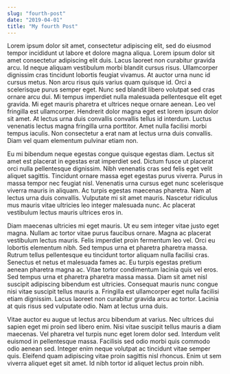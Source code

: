 ```yaml
---
slug: "fourth-post"
date: "2019-04-01"
title: "My fourth Post"
---
```


Lorem ipsum dolor sit amet, consectetur adipiscing elit, sed do eiusmod tempor incididunt ut labore et dolore magna aliqua. Lorem ipsum dolor sit amet consectetur adipiscing elit duis. Lacus laoreet non curabitur gravida arcu. Id neque aliquam vestibulum morbi blandit cursus risus. Ullamcorper dignissim cras tincidunt lobortis feugiat vivamus. At auctor urna nunc id cursus metus. Non arcu risus quis varius quam quisque id. Orci a scelerisque purus semper eget. Nunc sed blandit libero volutpat sed cras ornare arcu dui. Mi tempus imperdiet nulla malesuada pellentesque elit eget gravida. Mi eget mauris pharetra et ultrices neque ornare aenean. Leo vel fringilla est ullamcorper. Hendrerit dolor magna eget est lorem ipsum dolor sit amet. At lectus urna duis convallis convallis tellus id interdum. Luctus venenatis lectus magna fringilla urna porttitor. Amet nulla facilisi morbi tempus iaculis. Non consectetur a erat nam at lectus urna duis convallis. Diam vel quam elementum pulvinar etiam non.

Eu mi bibendum neque egestas congue quisque egestas diam. Lectus sit amet est placerat in egestas erat imperdiet sed. Dictum fusce ut placerat orci nulla pellentesque dignissim. Nibh venenatis cras sed felis eget velit aliquet sagittis. Tincidunt ornare massa eget egestas purus viverra. Purus in massa tempor nec feugiat nisl. Venenatis urna cursus eget nunc scelerisque viverra mauris in aliquam. Ac turpis egestas maecenas pharetra. Nam at lectus urna duis convallis. Vulputate mi sit amet mauris. Nascetur ridiculus mus mauris vitae ultricies leo integer malesuada nunc. Ac placerat vestibulum lectus mauris ultrices eros in.

Diam maecenas ultricies mi eget mauris. Ut eu sem integer vitae justo eget magna. Nullam ac tortor vitae purus faucibus ornare. Magna ac placerat vestibulum lectus mauris. Felis imperdiet proin fermentum leo vel. Orci eu lobortis elementum nibh. Sed tempus urna et pharetra pharetra massa. Rutrum tellus pellentesque eu tincidunt tortor aliquam nulla facilisi cras. Senectus et netus et malesuada fames ac. Eu turpis egestas pretium aenean pharetra magna ac. Vitae tortor condimentum lacinia quis vel eros. Sed tempus urna et pharetra pharetra massa massa. Diam sit amet nisl suscipit adipiscing bibendum est ultricies. Consequat mauris nunc congue nisi vitae suscipit tellus mauris a. Fringilla est ullamcorper eget nulla facilisi etiam dignissim. Lacus laoreet non curabitur gravida arcu ac tortor. Lacinia at quis risus sed vulputate odio. Nam at lectus urna duis.

Vitae auctor eu augue ut lectus arcu bibendum at varius. Nec ultrices dui sapien eget mi proin sed libero enim. Nisi vitae suscipit tellus mauris a diam maecenas. Vel pharetra vel turpis nunc eget lorem dolor sed. Interdum velit euismod in pellentesque massa. Facilisis sed odio morbi quis commodo odio aenean sed. Integer enim neque volutpat ac tincidunt vitae semper quis. Eleifend quam adipiscing vitae proin sagittis nisl rhoncus. Enim ut sem viverra aliquet eget sit amet. Id nibh tortor id aliquet lectus proin nibh.
